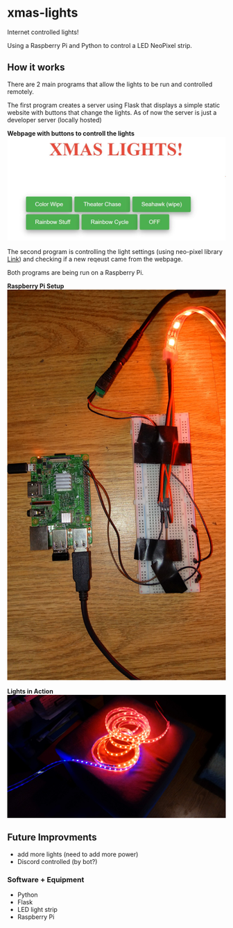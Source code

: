 # xmas-lights

Internet controlled lights! 

Using a Raspberry Pi and Python to control a LED NeoPixel strip.  

## How it works

There are 2 main programs that allow the lights to be run and controlled remotely.

The first program creates a server using Flask that displays a simple static website with buttons that change the lights. As of now the server is just a developer server (locally hosted) 

**Webpage with buttons to controll the lights**
![Alt Text](https://github.com/crhaugen/xmas-lights/blob/Pictures/xmaslights.JPG)

The second program is controlling the light settings (using neo-pixel library [Link](https://github.com/adafruit/Adafruit_NeoPixel)) and checking if a new reqeust came from the webpage.

Both programs are being run on a Raspberry Pi.


**Raspberry Pi Setup**
![Alt Text](https://github.com/crhaugen/xmas-lights/blob/Pictures/0714201128.jpg)


**Lights in Action**
![Alt Text](https://github.com/crhaugen/xmas-lights/blob/Pictures/0714201125a.jpg)



## Future Improvments
* add more lights (need to add more power)
* Discord controlled (by bot?) 



### Software + Equipment
* Python
* Flask
* LED light strip
* Raspberry Pi
